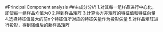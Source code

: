 #Principal Component analysis
##主成分分析
1.对其每一组样品进行中心化，即使每一组样品均值为0
2.得到样品矩阵
3.计算协方差矩阵的特征值和特征向量
4.选择特征值最大的前n个特征值所对应的特征矢量作为投影矢量
5.对样品矩阵进行投影，得到降维后的新样品矩阵